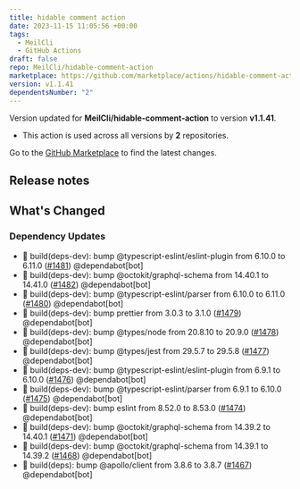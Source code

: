 ```yaml
---
title: hidable comment action
date: 2023-11-15 11:05:56 +00:00
tags:
  - MeilCli
  - GitHub Actions
draft: false
repo: MeilCli/hidable-comment-action
marketplace: https://github.com/marketplace/actions/hidable-comment-action
version: v1.1.41
dependentsNumber: "2"
---
```



Version updated for **MeilCli/hidable-comment-action** to version **v1.1.41**.
- This action is used across all versions by **2** repositories.

Go to the [GitHub Marketplace](https://github.com/marketplace/actions/hidable-comment-action) to find the latest changes.

## Release notes

## What's Changed
### Dependency Updates
- :green_book: build(deps-dev): bump @typescript-eslint/eslint-plugin from 6.10.0 to 6.11.0 ([#1481](https://github.com/MeilCli/hidable-comment-action/pull/1481)) @dependabot[bot]
- :green_book: build(deps-dev): bump @octokit/graphql-schema from 14.40.1 to 14.41.0 ([#1482](https://github.com/MeilCli/hidable-comment-action/pull/1482)) @dependabot[bot]
- :green_book: build(deps-dev): bump @typescript-eslint/parser from 6.10.0 to 6.11.0 ([#1480](https://github.com/MeilCli/hidable-comment-action/pull/1480)) @dependabot[bot]
- :green_book: build(deps-dev): bump prettier from 3.0.3 to 3.1.0 ([#1479](https://github.com/MeilCli/hidable-comment-action/pull/1479)) @dependabot[bot]
- :green_book: build(deps-dev): bump @types/node from 20.8.10 to 20.9.0 ([#1478](https://github.com/MeilCli/hidable-comment-action/pull/1478)) @dependabot[bot]
- :green_book: build(deps-dev): bump @types/jest from 29.5.7 to 29.5.8 ([#1477](https://github.com/MeilCli/hidable-comment-action/pull/1477)) @dependabot[bot]
- :green_book: build(deps-dev): bump @typescript-eslint/eslint-plugin from 6.9.1 to 6.10.0 ([#1476](https://github.com/MeilCli/hidable-comment-action/pull/1476)) @dependabot[bot]
- :green_book: build(deps-dev): bump @typescript-eslint/parser from 6.9.1 to 6.10.0 ([#1475](https://github.com/MeilCli/hidable-comment-action/pull/1475)) @dependabot[bot]
- :green_book: build(deps-dev): bump eslint from 8.52.0 to 8.53.0 ([#1474](https://github.com/MeilCli/hidable-comment-action/pull/1474)) @dependabot[bot]
- :green_book: build(deps-dev): bump @octokit/graphql-schema from 14.39.2 to 14.40.1 ([#1471](https://github.com/MeilCli/hidable-comment-action/pull/1471)) @dependabot[bot]
- :green_book: build(deps-dev): bump @octokit/graphql-schema from 14.39.1 to 14.39.2 ([#1468](https://github.com/MeilCli/hidable-comment-action/pull/1468)) @dependabot[bot]
- :green_book: build(deps): bump @apollo/client from 3.8.6 to 3.8.7 ([#1467](https://github.com/MeilCli/hidable-comment-action/pull/1467)) @dependabot[bot]
